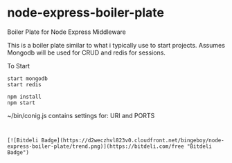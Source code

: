 node-express-boiler-plate
=========================

Boiler Plate for Node Express Middleware 

This is a boiler plate similar to what i typically use to start projects. 
Assumes Mongodb will be used for CRUD and redis for sessions.

To Start
```
start mongodb
start redis

npm install 
npm start
```

~/bin/conig.js contains settings for: URI and PORTS
```


[![Bitdeli Badge](https://d2weczhvl823v0.cloudfront.net/bingeboy/node-express-boiler-plate/trend.png)](https://bitdeli.com/free "Bitdeli Badge")

